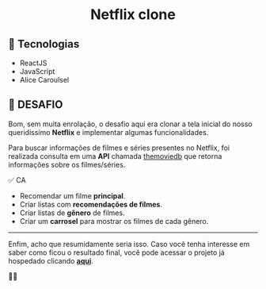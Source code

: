 <h1 align="center">Netflix clone</h1>

## 🚀 Tecnologias

- ReactJS
- JavaScript
- Alice Caroulsel

## 🎯 DESAFIO

Bom, sem muita enrolação, o desafio aqui era clonar a tela inicial do nosso queridissímo **Netflix** e implementar algumas funcionalidades.

Para buscar informações de filmes e séries presentes no Netflix, foi realizada consulta em uma **API** chamada [themoviedb](https://www.themoviedb.org/?language=pt-BR) que retorna informações sobre os filmes/séries.

✅ CA
- Recomendar um filme **principal**.
- Criar listas com **recomendações de filmes**.
- Criar listas de **gênero** de filmes.
- Criar um **carrosel** para mostrar os filmes de cada gênero.

---

Enfim, acho que resumidamente seria isso. Caso você tenha interesse em saber como ficou o resultado final, você pode acessar o projeto já hospedado clicando **[aqui](https://clone-netflix-mateus.netlify.app/)**.

👊😄
